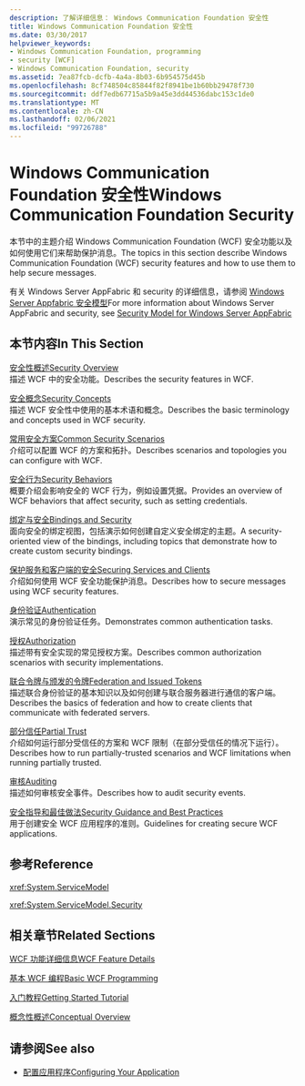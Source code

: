 ```yaml
---
description: 了解详细信息： Windows Communication Foundation 安全性
title: Windows Communication Foundation 安全性
ms.date: 03/30/2017
helpviewer_keywords:
- Windows Communication Foundation, programming
- security [WCF]
- Windows Communication Foundation, security
ms.assetid: 7ea87fcb-dcfb-4a4a-8b03-6b954575d45b
ms.openlocfilehash: 8cf748504c85844f82f8941be1b60bb29478f730
ms.sourcegitcommit: ddf7edb67715a5b9a45e3dd44536dabc153c1de0
ms.translationtype: MT
ms.contentlocale: zh-CN
ms.lasthandoff: 02/06/2021
ms.locfileid: "99726788"
---
```

# <a name="windows-communication-foundation-security"></a><span data-ttu-id="324f7-103">Windows Communication Foundation 安全性</span><span class="sxs-lookup"><span data-stu-id="324f7-103">Windows Communication Foundation Security</span></span>

<span data-ttu-id="324f7-104">本节中的主题介绍 Windows Communication Foundation (WCF) 安全功能以及如何使用它们来帮助保护消息。</span><span class="sxs-lookup"><span data-stu-id="324f7-104">The topics in this section describe Windows Communication Foundation (WCF) security features and how to use them to help secure messages.</span></span>  
  
 <span data-ttu-id="324f7-105">有关 Windows Server AppFabric 和 security 的详细信息，请参阅 [Windows Server Appfabric 安全模型](/previous-versions/appfabric/ee677202(v=azure.10))</span><span class="sxs-lookup"><span data-stu-id="324f7-105">For more information about Windows Server AppFabric and security, see [Security Model for Windows Server AppFabric](/previous-versions/appfabric/ee677202(v=azure.10))</span></span>  
  
## <a name="in-this-section"></a><span data-ttu-id="324f7-106">本节内容</span><span class="sxs-lookup"><span data-stu-id="324f7-106">In This Section</span></span>  

 [<span data-ttu-id="324f7-107">安全性概述</span><span class="sxs-lookup"><span data-stu-id="324f7-107">Security Overview</span></span>](security-overview.md)  
 <span data-ttu-id="324f7-108">描述 WCF 中的安全功能。</span><span class="sxs-lookup"><span data-stu-id="324f7-108">Describes the security features in WCF.</span></span>  
  
 [<span data-ttu-id="324f7-109">安全概念</span><span class="sxs-lookup"><span data-stu-id="324f7-109">Security Concepts</span></span>](security-concepts.md)  
 <span data-ttu-id="324f7-110">描述 WCF 安全性中使用的基本术语和概念。</span><span class="sxs-lookup"><span data-stu-id="324f7-110">Describes the basic terminology and concepts used in WCF security.</span></span>  
  
 [<span data-ttu-id="324f7-111">常用安全方案</span><span class="sxs-lookup"><span data-stu-id="324f7-111">Common Security Scenarios</span></span>](common-security-scenarios.md)  
 <span data-ttu-id="324f7-112">介绍可以配置 WCF 的方案和拓扑。</span><span class="sxs-lookup"><span data-stu-id="324f7-112">Describes scenarios and topologies you can configure with WCF.</span></span>  
  
 [<span data-ttu-id="324f7-113">安全行为</span><span class="sxs-lookup"><span data-stu-id="324f7-113">Security Behaviors</span></span>](security-behaviors-in-wcf.md)  
 <span data-ttu-id="324f7-114">概要介绍会影响安全的 WCF 行为，例如设置凭据。</span><span class="sxs-lookup"><span data-stu-id="324f7-114">Provides an overview of WCF behaviors that affect security, such as setting credentials.</span></span>  
  
 [<span data-ttu-id="324f7-115">绑定与安全</span><span class="sxs-lookup"><span data-stu-id="324f7-115">Bindings and Security</span></span>](bindings-and-security.md)  
 <span data-ttu-id="324f7-116">面向安全的绑定视图，包括演示如何创建自定义安全绑定的主题。</span><span class="sxs-lookup"><span data-stu-id="324f7-116">A security-oriented view of the bindings, including topics that demonstrate how to create custom security bindings.</span></span>  
  
 [<span data-ttu-id="324f7-117">保护服务和客户端的安全</span><span class="sxs-lookup"><span data-stu-id="324f7-117">Securing Services and Clients</span></span>](securing-services-and-clients.md)  
 <span data-ttu-id="324f7-118">介绍如何使用 WCF 安全功能保护消息。</span><span class="sxs-lookup"><span data-stu-id="324f7-118">Describes how to secure messages using WCF security features.</span></span>  
  
 [<span data-ttu-id="324f7-119">身份验证</span><span class="sxs-lookup"><span data-stu-id="324f7-119">Authentication</span></span>](authentication-in-wcf.md)  
 <span data-ttu-id="324f7-120">演示常见的身份验证任务。</span><span class="sxs-lookup"><span data-stu-id="324f7-120">Demonstrates common authentication tasks.</span></span>  
  
 [<span data-ttu-id="324f7-121">授权</span><span class="sxs-lookup"><span data-stu-id="324f7-121">Authorization</span></span>](authorization-in-wcf.md)  
 <span data-ttu-id="324f7-122">描述带有安全实现的常见授权方案。</span><span class="sxs-lookup"><span data-stu-id="324f7-122">Describes common authorization scenarios with security implementations.</span></span>  
  
 [<span data-ttu-id="324f7-123">联合令牌与颁发的令牌</span><span class="sxs-lookup"><span data-stu-id="324f7-123">Federation and Issued Tokens</span></span>](federation-and-issued-tokens.md)  
 <span data-ttu-id="324f7-124">描述联合身份验证的基本知识以及如何创建与联合服务器进行通信的客户端。</span><span class="sxs-lookup"><span data-stu-id="324f7-124">Describes the basics of federation and how to create clients that communicate with federated servers.</span></span>  
  
 [<span data-ttu-id="324f7-125">部分信任</span><span class="sxs-lookup"><span data-stu-id="324f7-125">Partial Trust</span></span>](partial-trust.md)  
 <span data-ttu-id="324f7-126">介绍如何运行部分受信任的方案和 WCF 限制（在部分受信任的情况下运行）。</span><span class="sxs-lookup"><span data-stu-id="324f7-126">Describes how to run partially-trusted scenarios and WCF limitations when running partially trusted.</span></span>  
  
 [<span data-ttu-id="324f7-127">审核</span><span class="sxs-lookup"><span data-stu-id="324f7-127">Auditing</span></span>](auditing-security-events.md)  
 <span data-ttu-id="324f7-128">描述如何审核安全事件。</span><span class="sxs-lookup"><span data-stu-id="324f7-128">Describes how to audit security events.</span></span>  
  
 [<span data-ttu-id="324f7-129">安全指导和最佳做法</span><span class="sxs-lookup"><span data-stu-id="324f7-129">Security Guidance and Best Practices</span></span>](security-guidance-and-best-practices.md)  
 <span data-ttu-id="324f7-130">用于创建安全 WCF 应用程序的准则。</span><span class="sxs-lookup"><span data-stu-id="324f7-130">Guidelines for creating secure WCF applications.</span></span>  
  
## <a name="reference"></a><span data-ttu-id="324f7-131">参考</span><span class="sxs-lookup"><span data-stu-id="324f7-131">Reference</span></span>  

 <xref:System.ServiceModel>  
  
 <xref:System.ServiceModel.Security>  
  
## <a name="related-sections"></a><span data-ttu-id="324f7-132">相关章节</span><span class="sxs-lookup"><span data-stu-id="324f7-132">Related Sections</span></span>  

 [<span data-ttu-id="324f7-133">WCF 功能详细信息</span><span class="sxs-lookup"><span data-stu-id="324f7-133">WCF Feature Details</span></span>](index.md)  
  
 [<span data-ttu-id="324f7-134">基本 WCF 编程</span><span class="sxs-lookup"><span data-stu-id="324f7-134">Basic WCF Programming</span></span>](../basic-wcf-programming.md)  
  
 [<span data-ttu-id="324f7-135">入门教程</span><span class="sxs-lookup"><span data-stu-id="324f7-135">Getting Started Tutorial</span></span>](../getting-started-tutorial.md)  
  
 [<span data-ttu-id="324f7-136">概念性概述</span><span class="sxs-lookup"><span data-stu-id="324f7-136">Conceptual Overview</span></span>](../conceptual-overview.md)  
  
## <a name="see-also"></a><span data-ttu-id="324f7-137">请参阅</span><span class="sxs-lookup"><span data-stu-id="324f7-137">See also</span></span>

- [<span data-ttu-id="324f7-138">配置应用程序</span><span class="sxs-lookup"><span data-stu-id="324f7-138">Configuring Your Application</span></span>](../diagnostics/configuring-your-application.md)
